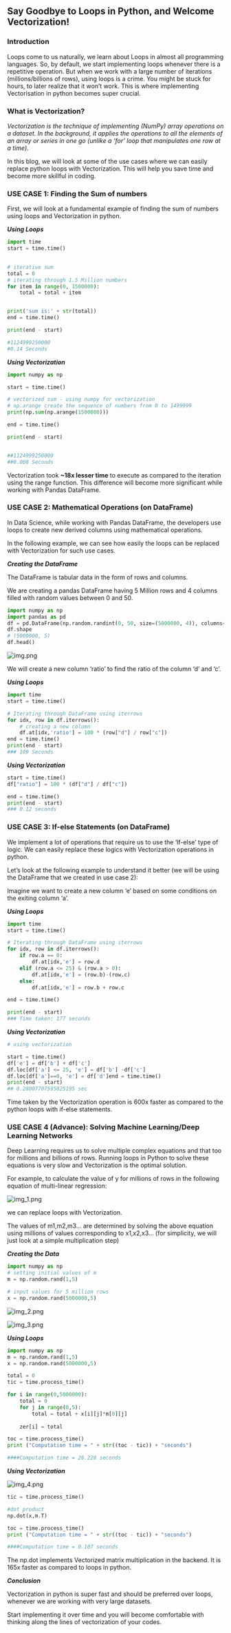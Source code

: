 ## Say Goodbye to Loops in Python, and Welcome Vectorization!

### Introduction

Loops come to us naturally, we learn about Loops in almost all programming languages. So, by default, we start implementing loops whenever there is a repetitive operation. But when we work with a large number of iterations (millions/billions of rows), using loops is a crime. You might be stuck for hours, to later realize that it won’t work. This is where implementing Vectorisation in python becomes super crucial.

### What is Vectorization?

*Vectorization is the technique of implementing (NumPy) array operations on a dataset. In the background, it applies the operations to all the elements of an array or series in one go (unlike a ‘for’ loop that manipulates one row at a time).*

In this blog, we will look at some of the use cases where we can easily replace python loops with Vectorization. This will help you save time and become more skillful in coding.

### USE CASE 1: Finding the Sum of numbers

First, we will look at a fundamental example of finding the sum of numbers using loops and Vectorization in python.

***Using Loops***

```python
import time 
start = time.time()

 
# iterative sum
total = 0
# iterating through 1.5 Million numbers
for item in range(0, 1500000):
    total = total + item


print('sum is:' + str(total))
end = time.time()

print(end - start)

#1124999250000
#0.14 Seconds

```

***Using Vectorization***

```python
import numpy as np

start = time.time()

# vectorized sum - using numpy for vectorization
# np.arange create the sequence of numbers from 0 to 1499999
print(np.sum(np.arange(1500000)))

end = time.time()

print(end - start)


##1124999250000
##0.008 Seconds

```

Vectorization took **~18x lesser time** to execute as compared to the iteration using the range function. This difference will become more significant while working with Pandas DataFrame.

### USE CASE 2: Mathematical Operations (on DataFrame)

In Data Science, while working with Pandas DataFrame, the developers use loops to create new derived columns using mathematical operations.

In the following example, we can see how easily the loops can be replaced with Vectorization for such use cases.


***Creating the DataFrame***

The DataFrame is tabular data in the form of rows and columns.

We are creating a pandas DataFrame having 5 Million rows and 4 columns filled with random values between 0 and 50.

```python
import numpy as np
import pandas as pd
df = pd.DataFrame(np.random.randint(0, 50, size=(5000000, 4)), columns=('a','b','c','d'))
df.shape
# (5000000, 5)
df.head()
```

![img.png](img.png)

We will create a new column ‘ratio’ to find the ratio of the column ‘d’ and ‘c’.

***Using Loops***

```python
import time 
start = time.time()

# Iterating through DataFrame using iterrows
for idx, row in df.iterrows():
    # creating a new column 
    df.at[idx,'ratio'] = 100 * (row["d"] / row["c"])  
end = time.time()
print(end - start)
### 109 Seconds
```

***Using Vectorization***

```python
start = time.time()
df["ratio"] = 100 * (df["d"] / df["c"])

end = time.time()
print(end - start)
### 0.12 seconds
```

### USE CASE 3: If-else Statements (on DataFrame)

We implement a lot of operations that require us to use the ‘If-else’ type of logic. We can easily replace these logics with Vectorization operations in python.

Let’s look at the following example to understand it better (we will be using the DataFrame that we created in use case 2):

Imagine we want to create a new column ‘e’ based on some conditions on the exiting column ‘a’.

***Using Loops***

```python
import time 
start = time.time()

# Iterating through DataFrame using iterrows
for idx, row in df.iterrows():
    if row.a == 0:
        df.at[idx,'e'] = row.d    
    elif (row.a <= 25) & (row.a > 0):
        df.at[idx,'e'] = (row.b)-(row.c)    
    else:
        df.at[idx,'e'] = row.b + row.c

end = time.time()

print(end - start)
### Time taken: 177 seconds
```

***Using Vectorization***

```python
# using vectorization 

start = time.time()
df['e'] = df['b'] + df['c']
df.loc[df['a'] <= 25, 'e'] = df['b'] -df['c']
df.loc[df['a']==0, 'e'] = df['d']end = time.time()
print(end - start)
## 0.28007707595825195 sec
```

Time taken by the Vectorization operation is 600x faster as compared to the python loops with if-else statements.

### USE CASE 4 (Advance): Solving Machine Learning/Deep Learning Networks

Deep Learning requires us to solve multiple complex equations and that too for millions and billions of rows. Running loops in Python to solve these equations is very slow and Vectorization is the optimal solution.

For example, to calculate the value of y for millions of rows in the following equation of multi-linear regression:

![img_1.png](img_1.png)

we can replace loops with Vectorization.

The values of m1,m2,m3… are determined by solving the above equation using millions of values corresponding to x1,x2,x3… (for simplicity, we will just look at a simple multiplication step)

***Creating the Data***

```python
import numpy as np
# setting initial values of m 
m = np.random.rand(1,5)

# input values for 5 million rows
x = np.random.rand(5000000,5)
```

![img_2.png](img_2.png)

![img_3.png](img_3.png)

***Using Loops***

```python
import numpy as np
m = np.random.rand(1,5)
x = np.random.rand(5000000,5)

total = 0
tic = time.process_time()

for i in range(0,5000000):
    total = 0
    for j in range(0,5):
        total = total + x[i][j]*m[0][j] 
        
    zer[i] = total 

toc = time.process_time()
print ("Computation time = " + str((toc - tic)) + "seconds")

####Computation time = 28.228 seconds
```

***Using Vectorization***

![img_4.png](img_4.png)

```python
tic = time.process_time()

#dot product 
np.dot(x,m.T) 

toc = time.process_time()
print ("Computation time = " + str((toc - tic)) + "seconds")

####Computation time = 0.107 seconds
```

The np.dot implements Vectorized matrix multiplication in the backend. It is 165x faster as compared to loops in python.

***Conclusion***

Vectorization in python is super fast and should be preferred over loops, whenever we are working with very large datasets.

Start implementing it over time and you will become comfortable with thinking along the lines of vectorization of your codes.